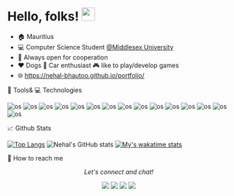 # Hello, folks! <img src="https://raw.githubusercontent.com/MartinHeinz/MartinHeinz/master/wave.gif" width="30px"> 

- :house: Mauritius
- :computer: Computer Science Student [@Middlesex University](https://www.mdx.ac.uk/)
- 🤝 Always open for cooperation
- :heart: Dogs :car: Car enthusiast :video_game: like to play/develop games
- :globe_with_meridians: https://nehal-bhautoo.github.io/portfolio/

:wrench: Tools& :computer: Technologies

<img alt="os" src="https://img.shields.io/badge/Android-3DDC84?style=for-the-badge&logo=android&logoColor=white"> <img alt="os" src="https://img.shields.io/badge/Windows-0078D6?style=for-the-badge&logo=windows&logoColor=white"> <img alt="os" src="https://img.shields.io/badge/Linux_Mint-87CF3E?style=for-the-badge&logo=linux-mint&logoColor=white"> <img alt="os" src="https://img.shields.io/badge/C%23-239120?style=for-the-badge&logo=c-sharp&logoColor=white"> <img alt="os" src="https://img.shields.io/badge/JavaScript-323330?style=for-the-badge&logo=javascript&logoColor=F7DF1E"> <img alt="os" src="https://img.shields.io/badge/Node.js-43853D?style=for-the-badge&logo=node.js&logoColor=white"> <img alt="os" src="https://img.shields.io/badge/Java-ED8B00?style=for-the-badge&logo=java&logoColor=white"> <img alt="os" src="https://img.shields.io/badge/PHP-777BB4?style=for-the-badge&logo=php&logoColor=white"> <img alt="os" src="https://img.shields.io/badge/Dart-0175C2?style=for-the-badge&logo=dart&logoColor=white"> <img alt="os" src="https://img.shields.io/badge/React-20232A?style=for-the-badge&logo=react&logoColor=61DAFB"> <img alt="os" src="https://img.shields.io/badge/React_Native-20232A?style=for-the-badge&logo=react&logoColor=61DAFB"> <img alt="os" src="https://img.shields.io/badge/Angular-DD0031?style=for-the-badge&logo=angular&logoColor=white"> <img alt="os" src="https://img.shields.io/badge/Material--UI-0081CB?style=for-the-badge&logo=material-ui&logoColor=white"> <img alt="os" src="https://img.shields.io/badge/Flutter-02569B?style=for-the-badge&logo=flutter&logoColor=white"> <img alt="os" src="https://img.shields.io/badge/Unity-100000?style=for-the-badge&logo=unity&logoColor=white">

:chart_with_upwards_trend: Github Stats

[![Top Langs](https://github-readme-stats.vercel.app/api/top-langs/?username=Nehal-bhautoo&theme=tokyonight&langs_count=8&layout=compact)](https://github.com/Nehal-bhautoo/github-readme-stats)
![Nehal's GitHub stats](https://github-readme-stats.vercel.app/api?username=Nehal-Bhautoo&theme=tokyonight&show_icons=true)
[![My's wakatime stats](https://github-readme-stats.vercel.app/api/wakatime?username=Nehal&layout=compact&theme=tokyonight)](https://github.com/Nehal-Bhautoo/github-readme-stats)

:speech_balloon: How to reach me
<p align="center">
  <i>Let's connect and chat!</i>

  <p align="center">
    <a href="https://twitter.com/454aac84aec945b" alt="Twitter"><img src="https://raw.githubusercontent.com/jayehernandez/jayehernandez/3f5402efef9a0ae89211a6e04609558e862ca616/readme/twitter-fill.svg"></a>
    <a href="https://www.linkedin.com/in/nehal-bhautoo-b3bb8317a/" alt="Linkedin"><img src="https://raw.githubusercontent.com/jayehernandez/jayehernandez/3f5402efef9a0ae89211a6e04609558e862ca616/readme/linkedin-fill.svg"></a>
    <a href="nehalb34@gmail.com" alt="Contact me"><img src="https://raw.githubusercontent.com/jayehernandez/jayehernandez/3f5402efef9a0ae89211a6e04609558e862ca616/readme/mail-fill.svg"></a>
    <a href="https://nehal-bhautoo.github.io/portfolio/" alt="My site"><img src="https://raw.githubusercontent.com/jayehernandez/jayehernandez/3f5402efef9a0ae89211a6e04609558e862ca616/readme/external-link-line.svg"></a>
  </p>
</p>
